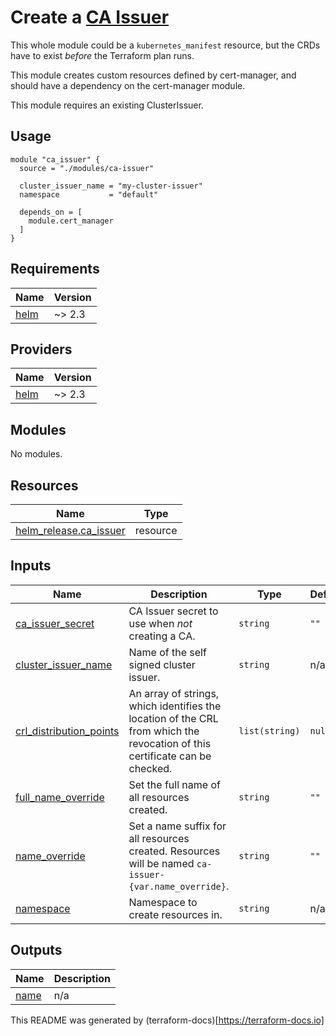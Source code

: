 # Create a [CA Issuer](https://cert-manager.io/next-docs/configuration/ca/)
This whole module could be a `kubernetes_manifest` resource, but the CRDs have to exist _before_ the Terraform plan runs.

This module creates custom resources defined by cert-manager, and should have a dependency on the cert-manager module.

This module requires an existing ClusterIssuer.

Usage
---
```
module "ca_issuer" {
  source = "./modules/ca-issuer"

  cluster_issuer_name = "my-cluster-issuer"
  namespace           = "default"

  depends_on = [
    module.cert_manager
  ]
}
```

## Requirements

| Name | Version |
|------|---------|
| <a name="requirement_helm"></a> [helm](#requirement\_helm) | ~> 2.3 |

## Providers

| Name | Version |
|------|---------|
| <a name="provider_helm"></a> [helm](#provider\_helm) | ~> 2.3 |

## Modules

No modules.

## Resources

| Name | Type |
|------|------|
| [helm_release.ca_issuer](https://registry.terraform.io/providers/hashicorp/helm/latest/docs/resources/release) | resource |

## Inputs

| Name | Description | Type | Default | Required |
|------|-------------|------|---------|:--------:|
| <a name="input_ca_issuer_secret"></a> [ca\_issuer\_secret](#input\_ca\_issuer\_secret) | CA Issuer secret to use when _not_ creating a CA. | `string` | `""` | no |
| <a name="input_cluster_issuer_name"></a> [cluster\_issuer\_name](#input\_cluster\_issuer\_name) | Name of the self signed cluster issuer. | `string` | n/a | yes |
| <a name="input_crl_distribution_points"></a> [crl\_distribution\_points](#input\_crl\_distribution\_points) | An array of strings, which identifies the location of the CRL from which the revocation of this certificate can be checked. | `list(string)` | `null` | no |
| <a name="input_full_name_override"></a> [full\_name\_override](#input\_full\_name\_override) | Set the full name of all resources created. | `string` | `""` | no |
| <a name="input_name_override"></a> [name\_override](#input\_name\_override) | Set a name suffix for all resources created. Resources will be named `ca-issuer-{var.name_override}`. | `string` | `""` | no |
| <a name="input_namespace"></a> [namespace](#input\_namespace) | Namespace to create resources in. | `string` | n/a | yes |

## Outputs

| Name | Description |
|------|-------------|
| <a name="output_name"></a> [name](#output\_name) | n/a |

This README was generated by (terraform-docs)[https://terraform-docs.io]